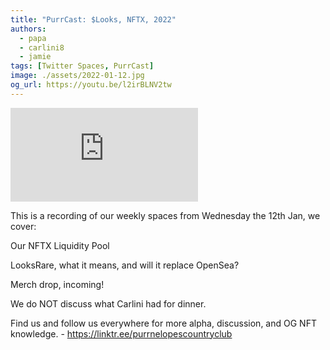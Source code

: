 ```yaml
---
title: "PurrCast: $Looks, NFTX, 2022"
authors:
  - papa
  - carlini8
  - jamie
tags: [Twitter Spaces, PurrCast]
image: ./assets/2022-01-12.jpg
og_url: https://youtu.be/l2irBLNV2tw
---
```


<iframe src="https://www.youtube.com/embed/l2irBLNV2tw" title="YouTube video player" frameborder="0" allow="accelerometer; autoplay; clipboard-write; encrypted-media; gyroscope; picture-in-picture" allowFullScreen></iframe>

<!--truncate-->

This is a recording of our weekly spaces from Wednesday the 12th Jan, we cover: 

Our NFTX Liquidity Pool 

LooksRare, what it means, and will it replace OpenSea? 

Merch drop, incoming! 

We do NOT discuss what Carlini had for dinner. 

Find us and follow us everywhere for more alpha, discussion, and OG NFT knowledge. - https://linktr.ee/purrnelopescountryclub 